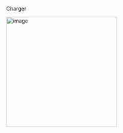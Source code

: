 Charger

<img width="296" alt="image" src="https://github.com/ludwich66/Quansheng_UV-K5_Firmware/assets/12202733/c0781eef-aea1-4ad5-883b-f422187845b2">
